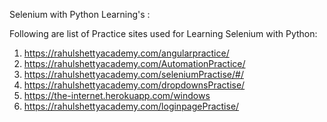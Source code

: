 Selenium with Python Learning's :

Following are list of Practice sites used for Learning Selenium with Python:
1) https://rahulshettyacademy.com/angularpractice/
2) https://rahulshettyacademy.com/AutomationPractice/
3) https://rahulshettyacademy.com/seleniumPractise/#/
4) https://rahulshettyacademy.com/dropdownsPractise/
5) https://the-internet.herokuapp.com/windows
6) https://rahulshettyacademy.com/loginpagePractise/